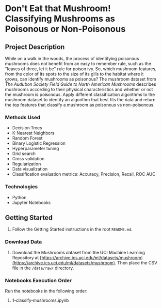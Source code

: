 # Don't Eat that Mushroom! Classifying Mushrooms as Poisonous or Non-Poisonous

## Project Description
While on a walk in the woods, the process of identifying poisonous mushrooms does not benefit from an easy to remember rule, such as the "leaves of three, let it be" rule for poison ivy. So, which mushroom features, from the color of its spots to the size of its gills to the habitat where it grows, can identify mushrooms as poisonous? The mushroom dataset from _The Audubon Society Field Guide to North American Mushrooms_ describes mushrooms according to their physical characteristics and whether or not the mushroom is poisonous. Apply different classification algorithms to the mushroom dataset to identify an algorithm that best fits the data and return the top features that classify a mushroom as poisonous vs non-poisonous.

### Methods Used
* Decision Trees
* K-Nearest Neighbors
* Random Forest
* Binary Logistic Regression
* Hyperparameter tuning
* Grid search
* Cross validation
* Regularization
* Data visualization
* Classification evaluation metrics: Accuracy, Precision, Recall, ROC AUC

### Technologies
* Python
* Jupyter Notebooks

## Getting Started

1. Follow the Getting Started instructions in the root `README.md`.

### Download Data

1. Download the Mushrooms dataset from the UCI Machine Learning Repository at [https://archive.ics.uci.edu/ml/datasets/mushroom](https://archive.ics.uci.edu/ml/datasets/mushroom). Then place the CSV file in the `/data/raw/` directory.

### Notebooks Execution Order

Run the notebooks in the following order:

1. 1-classify-mushrooms.ipynb
